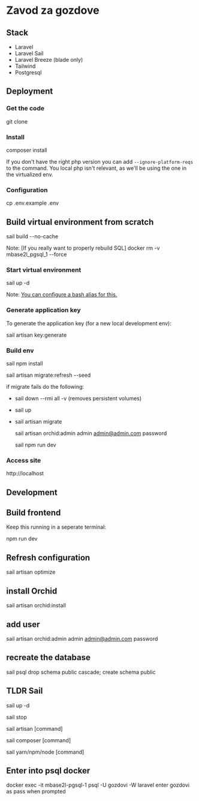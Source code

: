 # Zavod za gozdove

## Stack

- Laravel
- Laravel Sail
- Laravel Breeze (blade only)
- Tailwind
- Postgresql

## Deployment

### Get the code

  git clone 

### Install

  composer install

If you don't have the right php version you can add `--ignore-platform-reqs` to the command. You local php isn't relevant, as we'll be using the one in the virtualized env.

### Configuration

  cp .env.example .env

## Build virtual environment from scratch

  sail build --no-cache

Note: [If you really want to properly rebuild SQL] docker rm -v mbase2l_pgsql_1 --force
### Start virtual environment

  
  sail up -d

Note: [You can configure a bash alias for this.](https://laravel.com/docs/9.x/sail#configuring-a-bash-alias)

### Generate application key

To generate the application key (for a new local development env):

  sail artisan key:generate

### Build env

  sail npm install

  sail artisan migrate:refresh --seed

  if migrate fails do the following: 
* sail down --rmi all -v (removes persistent volumes)
* sail up
* sail artisan migrate

  sail artisan orchid:admin admin admin@admin.com password
  
  sail npm run dev

### Access site

  http://localhost

## Development

## Build frontend

Keep this running in a seperate terminal:

  npm run dev

## Refresh configuration

  sail artisan optimize

## install Orchid

  sail artisan orchid:install

## add user
  
  sail artisan orchid:admin admin admin@admin.com password

## recreate the database
  sail psql
  drop schema public cascade;
  create schema public
  
## TLDR Sail

  sail up -d

  sail stop

  sail artisan [command]

  sail composer [command]

  sail yarn/npm/node [command]

## Enter into psql docker
  docker exec -it mbase2l-pgsql-1 psql -U gozdovi -W laravel
  enter gozdovi as pass when prompted
